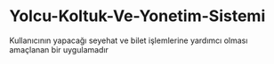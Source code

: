 # Yolcu-Koltuk-Ve-Yonetim-Sistemi
Kullanıcının yapacağı seyehat ve bilet işlemlerine yardımcı olması amaçlanan bir uygulamadır

